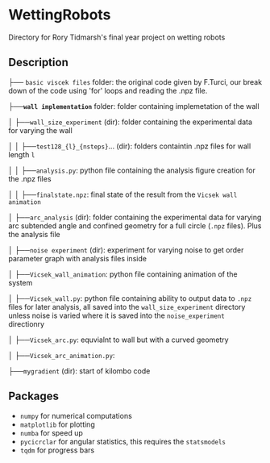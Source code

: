 # WettingRobots
Directory for Rory Tidmarsh's final year project on wetting robots

## Description 

├── `basic viscek files` folder: the original code given by F.Turci, our break down of the code using 'for' loops and reading the .npz file.

├──**`wall implementation`** folder: folder containing implemetation of the wall

│    ├──`wall_size_experiment` (dir): folder containing the experimental data for varying the wall

│    │    ├──`test128_{l}_{nsteps}`... (dir): folders containtin .npz files for wall length `l`

│    │    ├──`analysis.py`: python file containing the analysis figure creation for the .npz files  

│    │    ├──`finalstate.npz`: final state of the result from the `Vicsek wall animation`

│   ├──`arc_analysis` (dir): folder containing the experimental data for varying arc subtended angle and confined geometry for a full circle (`.npz` files). Plus the analysis file

│   ├──`noise experiment` (dir): experiment for varying noise to get order parameter graph with analysis files inside

│   ├──`Vicsek_wall_animation`: python file containing animation of the system

│   ├──`Vicsek_wall.py`: python file containing ability to output data to `.npz` files for later analysis, all saved into the `wall_size_experiment` directory unless noise is varied where it is saved into the `noise_experiment` directionry 

│   ├──`Vicsek_arc.py`: equvialnt to wall but with a curved geometry

│   ├──`Vicsek_arc_animation.py`: 
        
├──`mygradient` (dir): start of kilombo code


## Packages
- `numpy` for numerical computations
- `matplotlib` for plotting
- `numba` for speed up
- `pycicrclar` for angular statistics, this requires the `statsmodels`
- `tqdm` for progress bars
